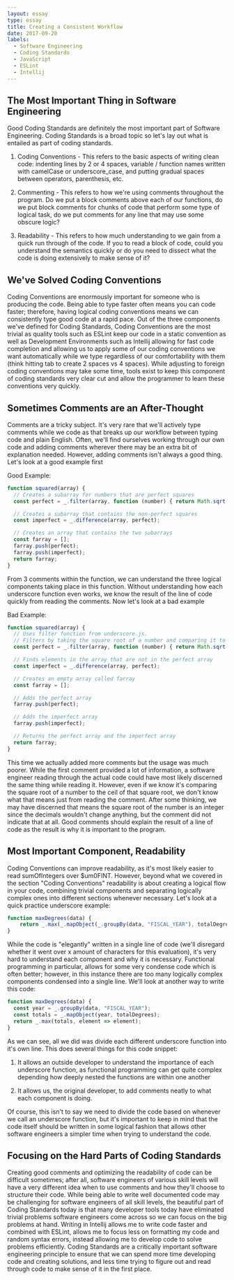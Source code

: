 ```yaml
---
layout: essay
type: essay
title: Creating a Consistent Workflow
date: 2017-09-20
labels:
  - Software Engineering
  - Coding Standards
  - JavaScript
  - ESLint
  - Intellij
---
```


## The Most Important Thing in Software Engineering
Good Coding Standards are definitely the most important part of Software Engineering. Coding Standards is a broad topic so let's lay out what is entailed as part of coding standards.

1. Coding Conventions - This refers to the basic aspects of writing clean code: indenting lines by 2 or 4 spaces, variable / function names written with camelCase or underscore_case, and putting gradual spaces between operators, parenthesis, etc.

2. Commenting - This refers to how we're using comments throughout the program. Do we put a block comments above each of our functions, do we put block comments for chunks of code that perform some type of logical task, do we put comments for any line that may use some obscure logic?

3. Readability - This refers to how much understanding to we gain from a quick run through of the code. If you to read a block of code, could you understand the semantics quickly or do you need to dissect what the code is doing extensively to make sense of it?

## We've Solved Coding Conventions
Coding Conventions are enormously important for someone who is producing the code. Being able to type faster often means you can code faster; therefore, having logical coding conventions means we can consistently type good code at a rapid pace. Out of the three components we've defined for Coding Standards, Coding Conventions are the most trivial as quality tools such as ESLint keep our code in a static convention as well as Development Environments such as Intellij allowing for fast code completion and allowing us to apply some of our coding conventions we want automatically while we type regardless of our comfortability with them (think hitting tab to create 2 spaces vs 4 spaces). While adjusting to foreign coding conventions may take some time, tools exist to keep this component of coding standards very clear cut and allow the programmer to learn these conventions very quickly.

## Sometimes Comments are an After-Thought
Comments are a tricky subject. It's very rare that we'll actively type comments while we code as that breaks up our workflow between typing code and plain English. Often, we'll find ourselves working through our own code and adding comments wherever there may be an extra bit of explanation needed. However, adding comments isn't always a good thing. Let's look at a good example first

Good Example:
```javascript
function squared(array) {
  // Creates a subarray for numbers that are perfect squares
  const perfect = _.filter(array, function (number) { return Math.sqrt(number) === Math.ceil(Math.sqrt(number)); });

  // Creates a subarray that contains the non-perfect squares
  const imperfect = _.difference(array, perfect);

  // Creates an array that contains the two subarrays
  const farray = [];
  farray.push(perfect);
  farray.push(imperfect);
  return farray;
}
```

From 3 comments within the function, we can understand the three logical components taking place in this function. Without understanding how each underscore function even works, we know the result of the line of code quickly from reading the comments. Now let's look at a bad example

Bad Example:
```javascript
function squared(array) {
  // Uses filter function from underscore.js.
  // Filters by taking the square root of a number and comparing it to the ceil of the square root
  const perfect = _.filter(array, function (number) { return Math.sqrt(number) === Math.ceil(Math.sqrt(number)); });

  // Finds elements in the array that are not in the perfect array
  const imperfect = _.difference(array, perfect);

  // Creates an empty array called farray
  const farray = [];

  // Adds the perfect array
  farray.push(perfect);

  // Adds the imperfect array
  farray.push(imperfect);

  // Returns the perfect array and the imperfect array
  return farray;
}
```
This time we actually added more comments but the usage was much poorer. While the first comment provided a lot of information, a software engineer reading through the actual code could have most likely discerned the same thing while reading it. However, even if we know it's comparing the square root of a number to the ceil of that square root, we don't know what that means just from reading the comment. After some thinking, we may have discerned that means the square root of the number is an integer since the decimals wouldn't change anything, but the comment did not indicate that at all. Good comments should explain the result of a line of code as the result is why it is important to the program.

## Most Important Component, Readability
Coding Conventions can improve readability, as it's most likely easier to read sumOfIntegers over $um0FINT. However, beyond what we covered in the section "Coding Conventions" readability is about creating a logical flow in your code, combining trivial components and separating logically complex ones into different sections whenever necessary. Let's look at a quick practice underscore example:

```javascript
function maxDegrees(data) {
    return _.max(_.mapObject(_.groupBy(data, "FISCAL_YEAR"), totalDegrees), element => element);
}
```

While the code is "elegantly" written in a single line of code (we'll disregard whether it went over x amount of characters for this evaluation), it's very hard to understand each component and why it is necessary. Functional programming in particular, allows for some very condense code which is often better; however, in this instance there are too many logically complex components condensed into a single line. We'll look at another way to write this code:

```javascript
function maxDegrees(data) {
  const year = _.groupBy(data, "FISCAL_YEAR");
  const totals = _.mapObject(year, totalDegrees);
  return _.max(totals, element => element);
}
```

As we can see, all we did was divide each different underscore function into it's own line. This does several things for this code snippet:

1. It allows an outside developer to understand the importance of each underscore function, as functional programming can get quite complex depending how deeply nested the functions are within one another

2. It allows us, the original developer, to add comments neatly to what each component is doing.

Of course, this isn't to say we need to divide the code based on whenever we call an underscore function, but it's important to keep in mind that the code itself should be written in some logical fashion that allows other software engineers a simpler time when trying to understand the code.

## Focusing on the Hard Parts of Coding Standards
Creating good comments and optimizing the readability of code can be difficult sometimes; after all, software engineers of various skill levels will have a very different idea when to use comments and how they'll choose to structure their code. While being able to write well documented code may be challenging for software engineers of all skill levels, the beautiful part of Coding Standards today is that many developer tools today have eliminated trivial problems software engineers come across so we can focus on the big problems at hand. Writing in Intellij allows me to write code faster and combined with ESLint, allows me to focus less on formatting my code and random syntax errors, instead allowing me to develop code to solve problems efficiently. Coding Standards are a critically important software engineering principle to ensure that we can spend more time developing code and creating solutions, and less time trying to figure out and read through code to make sense of it in the first place.
